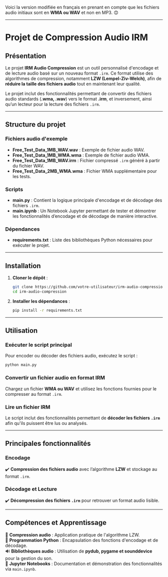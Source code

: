 Voici la version modifiée en français en prenant en compte que les fichiers audio initiaux sont en **WMA ou WAV** et non en MP3. 😊  

---

# **Projet de Compression Audio IRM**  

## **Présentation**  
Le projet **IRM Audio Compression** est un outil personnalisé d'encodage et de lecture audio basé sur un nouveau format `.irm`. Ce format utilise des algorithmes de compression, notamment **LZW (Lempel-Ziv-Welch)**, afin de **réduire la taille des fichiers audio** tout en maintenant leur qualité.  

Le projet inclut des fonctionnalités permettant de convertir des fichiers audio standards (**.wma, .wav**) vers le format **.irm**, et inversement, ainsi qu’un lecteur pour la lecture des fichiers `.irm`.  

---

## **Structure du projet**  

### **Fichiers audio d'exemple**  
- **Free_Test_Data_1MB_WAV.wav** : Exemple de fichier audio WAV.  
- **Free_Test_Data_1MB_WMA.wma** : Exemple de fichier audio WMA.  
- **Free_Test_Data_1MB_WAV.irm** : Fichier compressé `.irm` généré à partir du fichier WAV.  
- **Free_Test_Data_2MB_WMA.wma** : Fichier WMA supplémentaire pour les tests.  

### **Scripts**  
- **main.py** : Contient la logique principale d'encodage et de décodage des fichiers `.irm`.  
- **main.ipynb** : Un Notebook Jupyter permettant de tester et démontrer les fonctionnalités d’encodage et de décodage de manière interactive.  

### **Dépendances**  
- **requirements.txt** : Liste des bibliothèques Python nécessaires pour exécuter le projet.  

---

## **Installation**  
1. **Cloner le dépôt** :  
   ```bash
   git clone https://github.com/votre-utilisateur/irm-audio-compression.git
   cd irm-audio-compression
   ```
2. **Installer les dépendances** :  
   ```bash
   pip install -r requirements.txt
   ```

---

## **Utilisation**  

### **Exécuter le script principal**  
Pour encoder ou décoder des fichiers audio, exécutez le script :  
```bash
python main.py
```

### **Convertir un fichier audio en format IRM**  
Chargez un fichier **WMA ou WAV** et utilisez les fonctions fournies pour le compresser au format `.irm`.  

### **Lire un fichier IRM**  
Le script inclut des fonctionnalités permettant de **décoder les fichiers `.irm`** afin qu'ils puissent être lus ou analysés.  

---

## **Principales fonctionnalités**  

### **Encodage**  
✔️ **Compression des fichiers audio** avec l’algorithme **LZW** et stockage au format `.irm`.  

### **Décodage et Lecture**  
✔️ **Décompression des fichiers `.irm`** pour retrouver un format audio lisible.  

---

## **Compétences et Apprentissage**  
🎵 **Compression audio** : Application pratique de l'algorithme LZW.  
🐍 **Programmation Python** : Encapsulation des fonctions d'encodage et de décodage.  
🔊 **Bibliothèques audio** : Utilisation de **pydub, pygame et sounddevice** pour la gestion du son.  
📜 **Jupyter Notebooks** : Documentation et démonstration des fonctionnalités via `main.ipynb`.  

